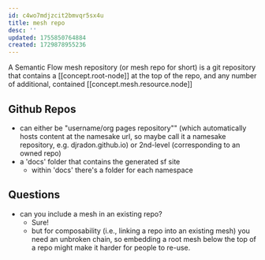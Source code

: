 ```yaml
---
id: c4wo7mdjzcit2bmvqr5sx4u
title: mesh repo
desc: ''
updated: 1755850764884
created: 1729878955236
---
```


A Semantic Flow mesh repository (or mesh repo for short) is a git repository that contains a [[concept.root-node]] at the top of the repo, and any number of additional, contained [[concept.mesh.resource.node]]


## Github Repos

- can either be "username/org pages repository"" (which automatically hosts content at the namesake url, so maybe call it a namesake repository, e.g. djradon.github.io) or 2nd-level (corresponding to an owned repo)
- a 'docs' folder that contains the generated sf site
    - within 'docs' there's a folder for each namespace
  
## Questions

- can you include a mesh in an existing repo?
  - Sure!
  - but for composability (i.e., linking a repo into an existing mesh) you need an unbroken chain, so embedding a root mesh below the top of a repo might make it harder for people to re-use. 
